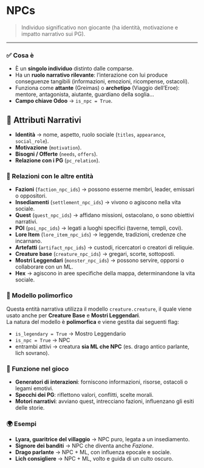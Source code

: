 # NPCs

> Individuo significativo non giocante (ha identità, motivazione e impatto narrativo sui PG).

---

### ✅ Cosa è

- È un **singolo individuo** distinto dalle comparse.
- Ha un **ruolo narrativo rilevante**: l’interazione con lui produce conseguenze tangibili (informazioni, emozioni, ricompense, ostacoli).
- Funziona come **attante** (Greimas) o **archetipo** (Viaggio dell’Eroe): mentore, antagonista, aiutante, guardiano della soglia…
- **Campo chiave Odoo** → `is_npc = True`.

## 🔑 Attributi Narrativi

- **Identità** → nome, aspetto, ruolo sociale (`titles`, `appearance`, `social_role`).
- **Motivazione** (`motivation`).
- **Bisogni / Offerte** (`needs`, `offers`).
- **Relazione con i PG** (`pc_relation`).

### 🔗 Relazioni con le altre entità

- **Fazioni** (`faction_npc_ids`) → possono esserne membri, leader, emissari o oppositori.
- **Insediamenti** (`settlement_npc_ids`) → vivono o agiscono nella vita sociale.
- **Quest** (`quest_npc_ids`) → affidano missioni, ostacolano, o sono obiettivi narrativi.
- **POI** (`poi_npc_ids`) → legati a luoghi specifici (taverne, templi, covi).
- **Lore Item** (`lore_item_npc_ids`) → leggende, tradizioni, credenze che incarnano.
- **Artefatti** (`artifact_npc_ids`) → custodi, ricercatori o creatori di reliquie.
- **Creature base** (`creature_npc_ids`) → gregari, scorte, sottoposti.
- **Mostri Leggendari** (`monster_npc_ids`) → possono servire, opporsi o collaborare con un ML.
- **Hex** → agiscono in aree specifiche della mappa, determinandone la vita sociale.

### 🔄 Modello polimorfico

Questa entità narrativa utilizza il modello `creature.creature`, il quale viene usato anche per **Creature Base** e **Mostri Leggendari**.  
La natura del modello è **polimorfica** e viene gestita dai seguenti flag:

- `is_legendary = True` → Mostro Leggendario
- `is_npc = True` → NPC
- entrambi attivi → creatura **sia ML che NPC** (es. drago antico parlante, lich sovrano).

### 📌 Funzione nel gioco

- **Generatori di interazioni**: forniscono informazioni, risorse, ostacoli o legami emotivi.
- **Specchi dei PG**: riflettono valori, conflitti, scelte morali.
- **Motori narrativi**: avviano quest, intrecciano fazioni, influenzano gli esiti delle storie.

### 🌍 Esempi

- **Lyara, guaritrice del villaggio** → NPC puro, legata a un insediamento.
- **Signore dei banditi** → NPC che diventa anche *Fazione*.
- **Drago parlante** → NPC + ML, con influenza epocale e sociale.
- **Lich consigliere** → NPC + ML, volto e guida di un culto oscuro.